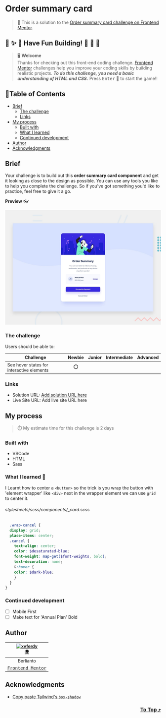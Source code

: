 # Order summary card

> 🔖 This is a solution to the [Order summary card challenge on Frontend Mentor](https://www.frontendmentor.io/challenges/order-summary-component-QlPmajDUj).

## 🌈 ✨ 🎉 Have Fun Building! 🚀 🎊 🎈
> 🖥️ **Welcome** <br>
> Thanks for checking out this front-end coding challenge.
[Frontend Mentor](https://www.frontendmentor.io) challenges help you improve your coding skills by building realistic projects.
***To do this challenge, you need a basic understanding of HTML and CSS.*** Press <kbd>Enter</kbd> 🚀 to start the game!!

## 📍Table of Contents
- [Brief](#brief)
	- [The challenge](#the-challenge)
	- [Links](#links)
- [My process](#my-process)
	- [Built with](#built-with)
	- [What I learned](#what-i-learned-)
	- [Continued development](#continued-development)
- [Author](#author)
- [Acknowledgments](#acknowledgments)

## Brief
Your challenge is to build out this **order summary card component** and get it looking as close to the design as possible. You can use any tools you like to help you complete the challenge. So if you've got something you'd like to practice, feel free to give it a go.

**Preview** :eyeglasses:

![Design preview for the Order summary card coding challenge](./design/desktop-preview.jpg)

### The challenge
Users should be able to:

| Challenge | Newbie | Junior | Intermediate | Advanced |
| --- | :---: | :---: | :---: | :---: |
| See hover states for interactive elements | ⭕ |  |  |  |

### Links
- Solution URL: [Add solution URL here]()
- Live Site URL: Add live site URL here

## My process
> ⏱️ My estimate time for this challenge is 2 days
### Built with
- VSCode
- HTML
- Sass

### What I learned 🥳
I Learnt how to center a `<button>` so the trick is you wrap the button with 'element wrapper' like `<div>` next in the wrapper element we can use `grid` to center it. 
###### stylesheets/scss/components/\_card.scss
```scss
  .wrap-cancel {
  display: grid;
  place-items: center;
  .cancel {
    text-align: center;
    color: $desaturated-blue;
    font-weight: map-get($font-weights, bold);
    text-decoration: none;
    &:hover {
    color: $dark-blue;
    }
  }
}
```

### Continued development
- [ ] Mobile First
- [ ] Make text for 'Annual Plan' Bold

## Author
| [<img src="https://avatars.githubusercontent.com/u/47988956?v=4" alt="xvferdy" width="100px"/>](https://github.com/xvferdy) </br> [🌍](https://berlianto.netlify.app/) |
|:---:| 
| Berlianto | 
| [<samp>Frontend Mentor<samp>](https://www.frontendmentor.io/profile/xvferdy) | 

## Acknowledgments
- [Copy paste Tailwind's `box-shadow`](https://tailwindcss.com/ "Tailwind")

<h3 align="right">
      <a href="#order-summary-card">To Top ⤴️</a>
</h3>
